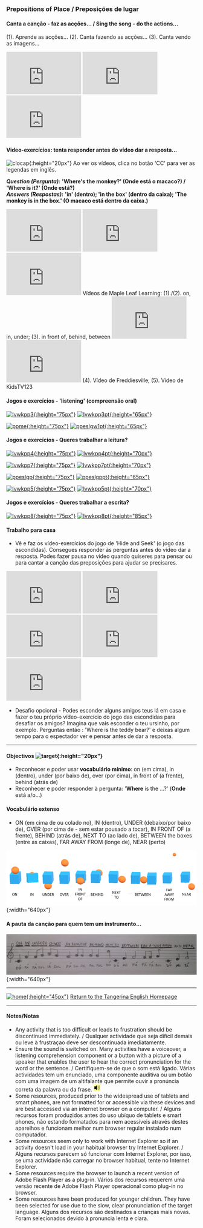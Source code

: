 ### Prepositions of Place / Preposições de lugar

#### Canta a canção - faz as acções... / Sing the song - do the actions...  

(1). Aprende as acções...  (2). Canta fazendo as acções...  (3). Canta vendo as imagens...     
<iframe width="198" height="112" src="https://www.youtube.com/embed/NpIfvRw3zNQ" frameborder="0" allow="accelerometer; autoplay; encrypted-media; gyroscope; picture-in-picture" allowfullscreen></iframe> <iframe width="198" height="112" src="https://www.youtube.com/embed/z3kV1oEbZKE" frameborder="0" allow="accelerometer; autoplay; encrypted-media; gyroscope; picture-in-picture" allowfullscreen></iframe> <iframe width="198" height="112" src="https://www.youtube.com/embed/w0nOifIWHqs" frameborder="0" allow="accelerometer; autoplay; encrypted-media; gyroscope; picture-in-picture" allowfullscreen></iframe>  

#### Video-exercícios: tenta responder antes do vídeo dar a resposta...

![clocap](https://1blockatatime.github.io/English/images/clocap.png){:height="20px"} Ao ver os vídeos, clica no botão 'CC' para ver as legendas em inglês.

***Question (Pergunta):*** **'Where's the monkey?' (Onde está o macaco?) / 'Where is it?' (Onde está?)**  
***Answers (Respostas):*** **'in' (dentro); 'in the box' (dentro da caixa); 'The monkey is in the box.' (O macaco está dentro da caixa.)**

<iframe width="198" height="112" src="https://www.youtube.com/embed/8F0NYBBKczM" frameborder="0" allow="accelerometer; autoplay; encrypted-media; gyroscope; picture-in-picture" allowfullscreen></iframe> 
<iframe width="198" height="112" src="https://www.youtube.com/embed/uDGwhiwwxXA" frameborder="0" allow="accelerometer; autoplay; encrypted-media; gyroscope; picture-in-picture" allowfullscreen></iframe>
<iframe width="198" height="112" src="https://www.youtube.com/embed/xERTESWbqhU" frameborder="0" allow="accelerometer; autoplay; encrypted-media; gyroscope; picture-in-picture" allowfullscreen></iframe>  
Vídeos de Maple Leaf Learning: (1)./(2). on, in, under; (3). in front of, behind, between   
<iframe width="198" height="112" src="https://www.youtube.com/embed/YI6VAsGlk7U" frameborder="0" allow="accelerometer; autoplay; encrypted-media; gyroscope; picture-in-picture" allowfullscreen></iframe> 
<iframe width="198" height="112" src="https://www.youtube.com/embed/idJYhjGyWTU" frameborder="0" allow="accelerometer; autoplay; encrypted-media; gyroscope; picture-in-picture" allowfullscreen></iframe>
(4). Vídeo de Freddiesville; (5). Vídeo de KidsTV123  

#### Jogos e exercícios - 'listening' (compreensão oral)

<!--[![lvwkpp2](https://1blockatatime.github.io/English/images/lvwkpp2.PNG){:height="75px"}](https://www.liveworksheets.com/worksheets/en/English_as_a_Second_Language_(ESL)/Prepositions_of_place/Prepositions_of_place_oe36807zc) [![lvwkpp2pt](https://1blockatatime.github.io/English/images/lvwkpp3_pt.png){:height="65px"}](https://www.liveworksheets.com/worksheets/en/English_as_a_Second_Language_(ESL)/Prepositions_of_place/Prepositions_of_place_oe36807zc)-->  

[![lvwkpp3](https://1blockatatime.github.io/English/images/lvwkpp3.PNG){:height="75px"}](https://www.liveworksheets.com/worksheets/en/English_as_a_Second_Language_(ESL)/Prepositions_of_place/Prepositions_of_place_-_listening_exercise_sf7167cf) [![lvwkpp3pt](https://1blockatatime.github.io/English/images/lvwkpp3_pt.png){:height="65px"}](https://www.liveworksheets.com/worksheets/en/English_as_a_Second_Language_(ESL)/Prepositions_of_place/Prepositions_of_place_-_listening_exercise_sf7167cf)  

[![ppme](https://1blockatatime.github.io/English/images/ppme.PNG){:height="75px"}](http://eslgamesworld.com/members/games/grammar/memory%20game/prepositions%20of%20place/prepositions.html) [![ppeslgw1pt](https://1blockatatime.github.io/English/images2/ppeslgw1_pt.png){:height="65px"}](http://eslgamesworld.com/members/games/grammar/memory%20game/prepositions%20of%20place/prepositions.html)

#### Jogos e exercícios - Queres trabalhar a leitura?

[![lvwkpp4](https://1blockatatime.github.io/English/images/lvwkpp4.PNG){:height="75px"}](https://www.liveworksheets.com/worksheets/en/English_as_a_Second_Language_(ESL)/Prepositions_of_place/Prepositions_of_place_yk241ll) [![lvwkpp4pt](https://1blockatatime.github.io/English/images2/lvwkpp4_pt.png){:height="70px"}](https://www.liveworksheets.com/worksheets/en/English_as_a_Second_Language_(ESL)/Prepositions_of_place/Prepositions_of_place_yk241ll)  

[![lvwkpp7](https://1blockatatime.github.io/English/images/lvwkpp7.PNG){:height="75px"}](https://www.liveworksheets.com/worksheets/en/English_as_a_Second_Language_(ESL)/Prepositions_of_place/Prepositions_oz188167bf) [![lvwkpp7pt](https://1blockatatime.github.io/English/images2/lvwkpp7_pt.png){:height="70px"}](https://www.liveworksheets.com/worksheets/en/English_as_a_Second_Language_(ESL)/Prepositions_of_place/Prepositions_oz188167bf)    
   
[![ppeslgp](https://1blockatatime.github.io/English/images2/ppeslgp.png){:height="75px"}](https://www.eslgamesplus.com/prepositions-of-place-esl-fun-game-online-grammar-practice/) [![ppeslgppt](https://1blockatatime.github.io/English/images2/ppeslgp_pt.png){:height="65px"}](https://www.eslgamesplus.com/prepositions-of-place-esl-fun-game-online-grammar-practice/)  

[![lvwkpp5](https://1blockatatime.github.io/English/images/lvwkpp5.PNG){:height="75px"}](https://www.liveworksheets.com/worksheets/en/English_as_a_Second_Language_(ESL)/Prepositions_of_place/Prepositions*_in,_on,_under._lt490735gx) [![lvwkpp5pt](https://1blockatatime.github.io/English/images2/lvwkpp5_pt.png){:height="70px"}](https://www.liveworksheets.com/worksheets/en/English_as_a_Second_Language_(ESL)/Prepositions_of_place/Prepositions*_in,_on,_under._lt490735gx)  

#### Jogos e exercícios - Queres trabalhar a escrita?

[![lvwkpp8](https://1blockatatime.github.io/English/images/lvwkpp8.PNG){:height="75px"}](https://www.liveworksheets.com/worksheets/en/English_as_a_Second_Language_(ESL)/Prepositions_of_place/Prepositions_xo150145qm) [![lvwkpp8pt](https://1blockatatime.github.io/English/images2/lvwkpp8_pt.png){:height="85px"}](https://www.liveworksheets.com/worksheets/en/English_as_a_Second_Language_(ESL)/Prepositions_of_place/Prepositions_xo150145qm)  

#### Trabalho para casa 

* Vê e faz os vídeo-exercícios do jogo de 'Hide and Seek' (o jogo das escondidas). Consegues responder às perguntas antes do vídeo dar a resposta. Podes fazer pausa no vídeo quando quiseres para pensar ou para cantar a canção das preposições para ajudar se precisares.

<iframe width="198" height="112" src="https://www.youtube.com/embed/CP7n0ozPo98" frameborder="0" allow="accelerometer; autoplay; encrypted-media; gyroscope; picture-in-picture" allowfullscreen></iframe> <iframe width="198" height="112" src="https://www.youtube.com/embed/ZlO82G_YNC0" frameborder="0" allow="accelerometer; autoplay; encrypted-media; gyroscope; picture-in-picture" allowfullscreen></iframe> <iframe width="198" height="112" src="https://www.youtube.com/embed/fJn6jyUw1Gw" frameborder="0" allow="accelerometer; autoplay; encrypted-media; gyroscope; picture-in-picture" allowfullscreen></iframe>   

<iframe width="198" height="112" src="https://www.youtube.com/embed/KDIUXe0u_lg" frameborder="0" allow="accelerometer; autoplay; encrypted-media; gyroscope; picture-in-picture" allowfullscreen></iframe>  <iframe width="198" height="112" src="https://www.youtube.com/embed/jWG_mbRflII" frameborder="0" allow="accelerometer; autoplay; encrypted-media; gyroscope; picture-in-picture" allowfullscreen></iframe>   

* Desafio opcional - Podes esconder alguns amigos teus lá em casa e fazer o teu próprio vídeo-exercício do jogo das escondidas para desafiar os amigos? Imagina que vais esconder o teu ursinho, por exemplo. Perguntas então : 'Where is the teddy bear?' e deixas algum tempo para o espectador ver e pensar antes de dar a resposta.  

***  

#### Objectivos ![target](https://1blockatatime.github.io/English/images/target.png){:height="20px"}

* Reconhecer e poder usar **vocabulário mínimo**: on (em cima), in (dentro), under (por baixo de), over (por cima), in front of (a frente), behind (atrás de)
* Reconhecer e poder responder à pergunta: '**Where** is the ...?' (**Onde** está a/o...)

#### Vocabulário extenso

* ON (em cima de ou colado no), IN (dentro), UNDER (debaixo/por baixo de), OVER (por cima de - sem estar pousado a tocar), IN FRONT OF (a frente), BEHIND (atrás de), NEXT TO (ao lado de), BETWEEN the boxes (entre as caixas), FAR AWAY FROM (longe de), NEAR (perto)  

![pp_10](/images/pp_10.PNG){:width="640px"}  

#### A pauta da canção para quem tem um instrumento...

![pauta_10](/images/pauta_10.jpg){:width="640px"} 

***
[![home](https://1blockatatime.github.io/English/images/home.png){:height="45px"}](https://tangerina-pt.github.io/English) [Return to the Tangerina English Homepage](https://tangerina-pt.github.io/English)

***
#### Notes/Notas
* Any activity that is too difficult or leads to frustration should be discontinued immediately. / Qualquer actividade que seja difícil demais ou leve à frustraçao deve ser descontinuada imediatamente.
* Ensure the sound is switched on. Many activities have a voiceover, a listening comprehension component or a button with a picture of a speaker that enables the user to hear the correct pronunciation for the word or the sentence. / Certifiquem-se de que o som está ligado. Várias actividades tem um enunciado, uma componente auditiva ou um botão com uma imagem de um altifalante que permite ouvir a pronúncia correta da palavra ou da frase. ![spkr2](/images/spkr2.PNG)
* Some resources, produced prior to the widespread use of tablets and smart phones, are not formatted for or accessible via these devices and are best accessed via an internet browser on a computer. / Alguns recursos foram produzidos antes do uso ubíquo de tablets e smart phones, não estando formatados para nem acessíveis através destes aparelhos e funcionam melhor num browser regular instalado num computador.
* Some resources seem only to work with Internet Explorer so if an activity doesn't load in your habitual browser try Internet Explorer. / Alguns recursos parecem só funcionar com Internet Explorer, por isso, se uma actividade não carregar no browser habitual, tente no Internet Explorer.
* Some resources require the browser to launch a recent version of Adobe Flash Player as a plug-in. Vários dos recursos requerem uma versão recente de Adobe Flash Player operacional como plug-in no browser.
* Some resources have been produced for younger children. They have been selected for use due to the slow, clear pronunciation of the target language. Alguns dos recursos são destinados a crianças mais novas. Foram selecionados devido à pronuncia lenta e clara.
